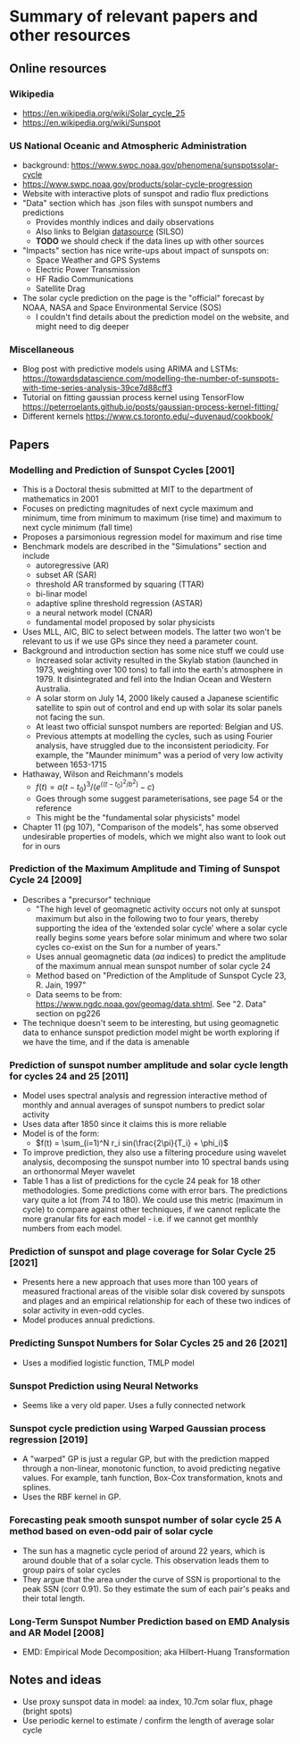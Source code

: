 # Summary of relevant papers and other resources 
## Online resources
### Wikipedia 
- https://en.wikipedia.org/wiki/Solar_cycle_25
- https://en.wikipedia.org/wiki/Sunspot

### US National Oceanic and Atmospheric Administration
- background: https://www.swpc.noaa.gov/phenomena/sunspotssolar-cycle
- https://www.swpc.noaa.gov/products/solar-cycle-progression
- Website with interactive plots of sunspot and radio flux predictions
- "Data" section which has .json files with sunspot numbers and predictions
    - Provides monthly indices and daily observations 
    - Also links to Belgian [datasource](https://wwwbis.sidc.be/silso/datafiles) (SILSO)
    - **TODO** we should check if the data lines up with other sources
- "Impacts" section has nice write-ups about impact of sunspots on: 
    - Space Weather and GPS Systems
    - Electric Power Transmission
    - HF Radio Communications
    - Satellite Drag
- The solar cycle prediction on the page is the "official" forecast by NOAA, NASA and Space Environmental Service (SOS)
    - I couldn't find details about the prediction model on the website, and might need to dig deeper

### Miscellaneous 
- Blog post with predictive models using ARIMA and LSTMs: https://towardsdatascience.com/modelling-the-number-of-sunspots-with-time-series-analysis-39ce7d88cff3
- Tutorial on fitting gaussian process kernel using TensorFlow https://peterroelants.github.io/posts/gaussian-process-kernel-fitting/
- Different kernels https://www.cs.toronto.edu/~duvenaud/cookbook/

## Papers
### Modelling and Prediction of Sunspot Cycles [2001]
- This is a Doctoral thesis submitted at MIT to the department of mathematics in 2001 
- Focuses on predicting magnitudes of next cycle maximum and minimum, time from minimum to maximum (rise time) and maximum to next cycle minimum (fall time)
- Proposes a parsimonious regression model for maximum and rise time 
- Benchmark models are described in the "Simulations" section and include
    - autoregressive (AR)
    - subset AR (SAR)
    - threshold AR transformed by squaring (TTAR)
    - bi-linar model 
    - adaptive spline threshold regression (ASTAR)
    - a neural network model (CNAR)
    - fundamental model proposed by solar physicists
- Uses MLL, AIC, BIC to select between models. The latter two won't be relevant to us if we use GPs since they need a parameter count. 
- Background and introduction section has some nice stuff we could use
    - Increased solar activity resulted in the Skylab station (launched in 1973, weighting over 100 tons) to fall into the earth's atmosphere in 1979. It disintegrated and fell into the Indian Ocean and Western Australia. 
    - A solar storm on July 14, 2000 likely caused a Japanese scientific satellite to spin out of control and end up with solar its solar panels not facing the sun. 
    - At least two official sunspot numbers are reported: Belgian and US. 
    - Previous attempts at modelling the cycles, such as using Fourier analysis, have struggled due to the inconsistent periodicity. For example, the "Maunder minimum" was a period of very low activity between 1653-1715
- Hathaway, Wilson and Reichmann's models
    - $f(t) = a(t - t_0)^3 / (e^((t - t_0)^2 / b^2) - c)$
    - Goes through some suggest parameterisations, see page 54 or the reference
    - This might be the "fundamental solar physicists" model 
- Chapter 11 (pg 107), "Comparison of the models", has some observed undesirable properties of models, which we might also want to look out for in ours 

### Prediction of the Maximum Amplitude and Timing of Sunspot Cycle 24 [2009]
- Describes a "precursor" technique
    - "The high level of geomagnetic activity occurs not only at sunspot maximum but also in the following two to four years, thereby supporting the idea of the ‘extended solar cycle’ where a solar cycle really begins some years before solar minimum and where two solar cycles co-exist on the Sun for a number of years."
    - Uses annual geomagnetic data (*aa* indices) to predict the amplitude of the maximum annual mean sunspot number of solar cycle 24
    - Method based on "Prediction of the Amplitude of Sunspot Cycle 23, R. Jain, 1997"
    - Data seems to be from: https://www.ngdc.noaa.gov/geomag/data.shtml. See "2. Data" section on pg226
- The technique doesn't seem to be interesting, but using geomagnetic data to enhance sunspot prediction model might be worth exploring if we have the time, and if the data is amenable 

### Prediction of sunspot number amplitude and solar cycle length for cycles 24 and 25 [2011]
- Model uses spectral analysis and regression interactive method of monthly and annual averages of sunspot numbers to predict solar activity 
- Uses data after 1850 since it claims this is more reliable 
- Model is of the form: 
    - $f(t) = \sum_(i=1)^N r_i sin(\frac{2\pi}{T_i} + \phi_i)$
- To improve prediction, they also use a filtering procedure using wavelet analysis, decomposing the sunspot number into 10 spectral bands using an orthonormal Meyer wavelet
- Table 1 has a list of predictions for the cycle 24 peak for 18 other methodologies. Some predictions come with error bars. The predictions vary quite a lot (from 74 to 180). We could use this metric (maximum in cycle) to compare against other techniques, if we cannot replicate the more granular fits for each model - i.e. if we cannot get monthly numbers from each model. 

### Prediction of sunspot and plage coverage for Solar Cycle 25 [2021]
- Presents here a new approach that uses more than 100 years of measured fractional areas of the visible solar disk covered by sunspots and plages and an empirical relationship for each of these two indices of solar activity in even-odd cycles.
- Model produces annual predictions. 

### Predicting Sunspot Numbers for Solar Cycles 25 and 26 [2021]
- Uses a modified logistic function, TMLP model 

### Sunspot Prediction using Neural Networks
- Seems like a very old paper. Uses a fully connected network

### Sunspot cycle prediction using Warped Gaussian process regression [2019]
- A "warped" GP is just a regular GP, but with the prediction mapped through a non-linear, monotonic function, to avoid predicting negative values. For example, tanh function, Box-Cox transformation, knots and splines. 
- Uses the RBF kernel in GP. 

### Forecasting peak smooth sunspot number of solar cycle 25 A method based on even-odd pair of solar cycle
- The sun has a magnetic cycle period of around 22 years, which is around double that of a solar cycle. This observation leads them to group pairs of solar cycles 
- They argue that the area under the curve of SSN is proportional to the peak SSN (corr 0.91). So they estimate the sum of each pair's peaks and their total length. 

### Long-Term Sunspot Number Prediction based on EMD Analysis and AR Model [2008]
- EMD: Empirical Mode Decomposition; aka Hilbert-Huang Transformation 


## Notes and ideas
- Use proxy sunspot data in model: aa index, 10.7cm solar flux, phage (bright spots)
- Use periodic kernel to estimate / confirm the length of average solar cycle 